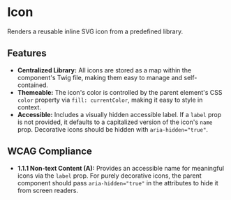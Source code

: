# Icon

Renders a reusable inline SVG icon from a predefined library.

## Features

- **Centralized Library:** All icons are stored as a map within the component's
  Twig file, making them easy to manage and self-contained.
- **Themeable:** The icon's color is controlled by the parent element's
  CSS `color` property via `fill: currentColor`, making it easy to style in
  context.
- **Accessible:** Includes a visually hidden accessible label. If a `label` prop
  is not provided, it defaults to a capitalized version of the icon's `name`
  prop. Decorative icons should be hidden with `aria-hidden="true"`.

## WCAG Compliance

- **1.1.1 Non-text Content (A):** Provides an accessible name for meaningful
  icons via the `label` prop. For purely decorative icons, the parent component
  should pass `aria-hidden="true"` in the attributes to hide it from screen
  readers.
